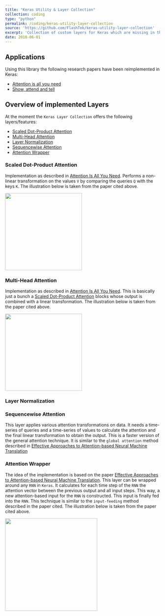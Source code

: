 ```yaml
---
title: "Keras Utility & Layer Collection"
collection: coding
type: "python"
permalink: /coding/keras-utility-layer-collection
source: 'https://github.com/FlashTek/keras-utility-layer-collection'
excerpt: 'Collection of custom layers for Keras which are missing in the main framework. These layers might be useful to reproduce current state-of-the-art deep learning papers using Keras.'
date: 2018-06-01
---
```

## Applications

Using this library the following research papers have been reimplemented in Keras:

- [Attention is all you need](https://github.com/FlashTek/attention-is-all-you-need-keras)
- [Show, attend and tell](https://github.com/FlashTek/show-attend-and-tell-keras)

## Overview of implemented Layers

At the moment the `Keras Layer Collection` offers the following layers/features:

- [Scaled Dot-Product Attention](#sdpattention)
- [Multi-Head Attention](#mhatn)
- [Layer Normalization](#layernorm)
- [Sequencewise Attention](#seqatn)
- [Attention Wrapper](#atnwrapper)

### Scaled Dot-Product Attention <a name="sdpattention"></a>

Implementation as described in [Attention Is All You Need](https://arxiv.org/abs/1706.03762). Performs a non-linear transformation on the values `V` by comparing the queries `Q` with the keys `K`. The illustration below is taken from the paper cited above.

<img src="https://i.imgur.com/7zDGedN.jpg" height=250>

### Multi-Head Attention <a name="mhatn"></a>
Implementation as described in [Attention Is All You Need](https://arxiv.org/abs/1706.03762). This is basically just a bunch a [Scaled Dot-Product Attention](#sdpattention) blocks whose output is combined with a linear transformation. The illustration below is taken from the paper cited above.

<img src="https://i.imgur.com/c0xLAfS.jpg" height=250>

### Layer Normalization <a name="layernorm"></a>


### Sequencewise Attention <a name="seqatn"></a>
This layer applies various attention transformations on data. It needs a time-series of queries and a time-series of values to calculate the attention and the final linear transformation to obtain the output. This is a faster version of the general attention technique. It is similar to the `global attention` method described in [Effective Approaches to Attention-based Neural Machine Translation](https://arxiv.org/abs/1508.04025)

### Attention Wrapper <a name="atnwrapper"></a>
The idea of the implementation is based on the paper [Effective Approaches to Attention-based Neural Machine Translation](https://arxiv.org/abs/1508.04025). This layer can be wrapped around any `RNN` in `Keras`. It calculates for each time step of the `RNN` the attention vector between the previous output and all input steps. This way, a new attention-based input for the `RNN` is constructed. This input is finally fed into the `RNN`. This technique is similar to the `input-feeding` method described in the paper cited. The illustration below is taken from the paper cited above.

<img src="https://i.imgur.com/AZKWSd2.png" height=300>
